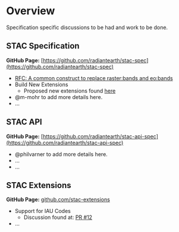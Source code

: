 # Overview

Specification specific discussions to be had and work to be done. 

## STAC Specification

**GitHub Page:** [https://github.com/radiantearth/stac-spec](https://github.com/radiantearth/stac-spec)

* [RFC: A common construct to replace raster:bands and eo:bands](https://github.com/radiantearth/stac-spec/discussions/1213)
* Build New Extensions
  * Proposed new extensions found [here](https://github.com/radiantearth/stac-spec/issues?q=is%3Aopen+is%3Aissue+label%3A%22new+extension%22)
* @m-mohr to add more details here.
* ...

## STAC API

**GitHub Page:** [https://github.com/radiantearth/stac-api-spec](https://github.com/radiantearth/stac-api-spec)

* @philvarner to add more details here.
* ...
* ...

## STAC Extensions

**GitHub Page:** [github.com/stac-extensions](https://github.com/stac-extensions)

* Support for IAU Codes
  * Discussion found at: [PR #12](https://github.com/stac-extensions/projection/pull/12)
* ...